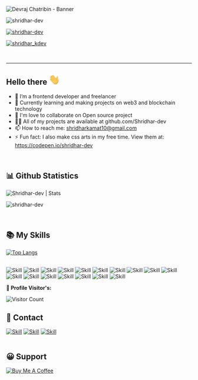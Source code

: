 ![Devraj Chatribin - Banner](https://ipfs.infura.io/ipfs/QmcDyoqrQZunofRjL1xHKrM9RdYAYzYBBWCh5Ev8toTMWk)




<p align="left"> <img src="https://komarev.com/ghpvc/?username=shridhar-dev&label=Profile%20views&color=0e75b6&style=flat" alt="shridhar-dev" /> </p>

<p align="left"> <a href="https://github.com/ryo-ma/github-profile-trophy"><img src="https://github-profile-trophy.vercel.app/?username=shridhar-dev" alt="shridhar-dev" /></a> </p>

<p align="left"> <a href="https://twitter.com/shridhar_kdev" target="blank"><img src="https://img.shields.io/twitter/follow/shridhar_kdev?logo=twitter&style=for-the-badge" alt="shridhar_kdev" /></a> </p>

<br />
<hr />

<h2> Hello there 
<img src="https://raw.githubusercontent.com/ABSphreak/ABSphreak/master/gifs/Hi.gif" width="30px"></h2>

- 🔭 I’m a frontend developer and freelancer
- 🔭 Currently learning and making projects on web3 and blockchain technology
- 🤝 I'm love to collaborate on Open source project
- 👨‍💻 All of my projects are available at github.com/Shridhar-dev
- 📫 How to reach me: <a href="mailto:shridharkamat10@gmail.com">shridharkamat10@gmail.com</a>
- ⚡ Fun fact: I also make css arts in my free time. View them at: https://codepen.io/shridhar-dev 
<br>

## 📊 Github Statistics

<p align="left"> <img src="https://github-readme-stats.vercel.app/api?username=Shridhar-dev&show_icons=true&theme=algolia" alt="Shridhar-dev | Stats" />
<p align="left"> <img src="https://github-readme-streak-stats.herokuapp.com/?user=shridhar-dev&show_icons=true&theme=algolia" alt="shridhar-dev" /></p>
<br>


## 📚 My Skills

[![Top Langs](https://github-readme-stats.vercel.app/api/top-langs/?username=Shridhar-dev&layout=compact&show_icons=true&theme=algolia)](https://github.com/Shridhar-dev)
<br>
<br>

![Skill](https://img.shields.io/badge/HTML5-E34F26?style=for-the-badge&logo=html5&logoColor=white)
![Skill](https://img.shields.io/badge/CSS3-1572B6?style=for-the-badge&logo=css3&logoColor=white)
![Skill](https://img.shields.io/badge/JavaScript-323330?style=for-the-badge&logo=javascript&logoColor=F7DF1E)
![Skill](https://img.shields.io/badge/Node.js-43853D?style=for-the-badge&logo=node.js&logoColor=white)
![Skill](https://img.shields.io/badge/npm-CB3837?style=for-the-badge&logo=npm&logoColor=white)
![Skill](https://img.shields.io/badge/Yarn-2C8EBB?style=for-the-badge&logo=yarn&logoColor=white)
![Skill](https://img.shields.io/badge/React-20232A?style=for-the-badge&logo=react&logoColor=61DAFB)
![Skill](https://img.shields.io/badge/Tailwind_CSS-38B2AC?style=for-the-badge&logo=tailwind-css&logoColor=white)
![Skill](https://img.shields.io/badge/Bootstrap-563D7C?style=for-the-badge&logo=bootstrap&logoColor=white)
![Skill](https://img.shields.io/badge/Material--UI-0081CB?style=for-the-badge&logo=material-ui&logoColor=white)
![Skill](https://img.shields.io/badge/React_Router-CA4245?style=for-the-badge&logo=react-router&logoColor=white)
![Skill](https://img.shields.io/badge/Netlify-00C7B7?style=for-the-badge&logo=netlify&logoColor=white)
![Skill](https://img.shields.io/badge/firebase-ffca28?style=for-the-badge&logo=firebase&logoColor=white)
![Skill](https://img.shields.io/badge/Git-F05032?style=for-the-badge&logo=git&logoColor=white)
![Skill](https://img.shields.io/badge/next.js-000000?style=for-the-badge&logo=next.js&logoColor=white)
![Skill](https://img.shields.io/badge/Visual_Studio_Code-0078D4?style=for-the-badge&logo=visual%20studio%20code&logoColor=white)
![Skill](https://img.shields.io/badge/Microsoft_Office-D83B01?style=for-the-badge&logo=microsoft-office&logoColor=white)
<br>


 
**👀 Profile Visitor's:**

![Visitor Count](https://profile-counter.glitch.me/{Shridhar-dev}/count.svg)
<br>

## 🤝 Contact

[![Skill](https://img.shields.io/badge/LinkedIn-0077B5?style=for-the-badge&logo=linkedin&logoColor=white)](https://www.linkedin.com/in/shridhar-kamat-1015a41bb/)
[![Skill](https://img.shields.io/badge/Twitter-1DA1F2?style=for-the-badge&logo=twitter&logoColor=white)](https://twitter.com/shridhar_kdev)
[![Skill](https://img.shields.io/badge/GitHub-100000?style=for-the-badge&logo=github&logoColor=white)](https://github.com/Shridhar-dev)
<br>
<br>

## 😀 Support

<a href="https://www.buymeacoffee.com/shridharkamat" target="_blank"><img src="https://cdn.buymeacoffee.com/buttons/v2/default-yellow.png" alt="Buy Me A Coffee" style="width:20%"></a>
